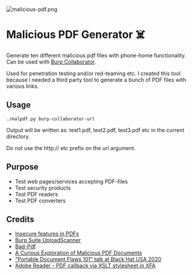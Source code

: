 ![malicious-pdf.png](https://triop.se/wp-content/uploads/2021/08/malicious-pdf-e1629197726260.png)

# Malicious PDF Generator ☠️

Generate ten different malicious pdf files with phone-home functionality. Can be used with [Burp Collaborator](https://portswigger.net/burp/documentation/collaborator).

Used for penetration testing and/or red-teaming etc. I created this tool because i needed a third party tool to generate a bunch of PDF files with various links.

## Usage

`./malpdf.py burp-collaborator-url`

Output will be written as: test1.pdf, test2.pdf, test3.pdf etc in the current directory.

Do not use the http:// etc prefix on the url argument.

## Purpose
- Test web pages/services accepting PDF-files
- Test security products
- Test PDF readers
- Test PDF converters

## Credits
- [Insecure features in PDFs](https://web-in-security.blogspot.com/2021/01/insecure-features-in-pdfs.html)
- [Burp Suite UploadScanner](https://github.com/modzero/mod0BurpUploadScanner/)
- [Bad-Pdf](https://github.com/deepzec/Bad-Pdf)
- [A Curious Exploration of Malicious PDF Documents](https://www.scitepress.org/Papers/2020/89923/89923.pdf)
- ["Portable Document Flaws 101" talk at Black Hat USA 2020](https://github.com/RUB-NDS/PDF101)
- [Adobe Reader - PDF callback via XSLT stylesheet in XFA](https://insert-script.blogspot.com/2019/01/adobe-reader-pdf-callback-via-xslt.html)
